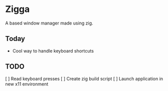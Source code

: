 # Zigga

A based window manager made using zig.

## Today

- Cool way to handle keyboard shortcuts

## TODO

[ ] Read keyboard presses
[ ] Create zig build script
[ ] Launch application in new x11 environment
